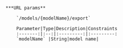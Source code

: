     ***URL params**

        `/models/{modelName}/export`

        Parameter|Type|Description|Constraints
        :-------:|:--:|:---------:|:---------:
        `modelName` |String|model name|
    

